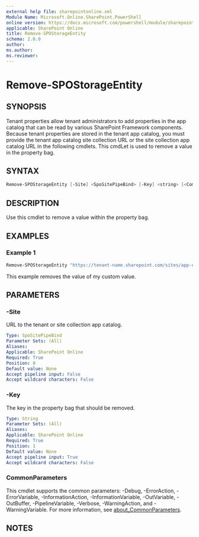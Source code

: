 ```yaml
---
external help file: sharepointonline.xml
Module Name: Microsoft.Online.SharePoint.PowerShell
online version: https://docs.microsoft.com/powershell/module/sharepoint-online/remove-spostorageentity
applicable: SharePoint Online
title: Remove-SPOStorageEntity
schema: 2.0.0
author:
ms.author:
ms.reviewer:
---
```


# Remove-SPOStorageEntity

## SYNOPSIS

Tenant properties allow tenant administrators to add properties in the app catalog that can be read by various SharePoint Framework components. Because tenant properties are stored in the tenant app catalog, you must provide the tenant app catalog site collection URL or the site collection app catalog URL in the following cmdlets.
This cmdLet is used to remove a value in the property bag.

## SYNTAX

```powershell
Remove-SPOStorageEntity [-Site] <SpoSitePipeBind> [-Key] <string> [<CommonParameters>]
```

## DESCRIPTION

Use this cmdlet to remove a value within the property bag.

## EXAMPLES

### Example 1

```powershell
Remove-SPOStorageEntity "https://tenant-name.sharepoint.com/sites/app-catalog" -Key "MyCustomValue"
```

This example removes the value of my custom value.

## PARAMETERS

### -Site

URL to the tenant or site collection app catalog.

```yaml
Type: SpoSitePipeBind
Parameter Sets: (All)
Aliases:
Applicable: SharePoint Online
Required: True
Position: 0
Default value: None
Accept pipeline input: False
Accept wildcard characters: False
```

### -Key

The key in the property bag that should be removed.

```yaml
Type: String
Parameter Sets: (All)
Aliases:
Applicable: SharePoint Online
Required: True
Position: 1
Default value: None
Accept pipeline input: True
Accept wildcard characters: False
```

### CommonParameters

This cmdlet supports the common parameters: -Debug, -ErrorAction, -ErrorVariable, -InformationAction, -InformationVariable, -OutVariable, -OutBuffer, -PipelineVariable, -Verbose, -WarningAction, and -WarningVariable. For more information, see [about_CommonParameters](https://go.microsoft.com/fwlink/p/?LinkID=113216).

## NOTES
